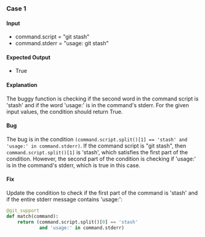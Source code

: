 ### Case 1
#### Input
- command.script = "git stash"
- command.stderr = "usage: git stash"
#### Expected Output
- True
#### Explanation
The buggy function is checking if the second word in the command script is 'stash' and if the word 'usage:' is in the command's stderr. For the given input values, the condition should return True.
#### Bug
The bug is in the condition `(command.script.split()[1] == 'stash' and 'usage:' in command.stderr)`. If the command script is "git stash", then `command.script.split()[1]` is 'stash', which satisfies the first part of the condition. However, the second part of the condition is checking if 'usage:' is in the command's stderr, which is true in this case.
#### Fix
Update the condition to check if the first part of the command is 'stash' and if the entire stderr message contains 'usage:':
```python
@git_support
def match(command):
    return (command.script.split()[0] == 'stash'
            and 'usage:' in command.stderr)
```